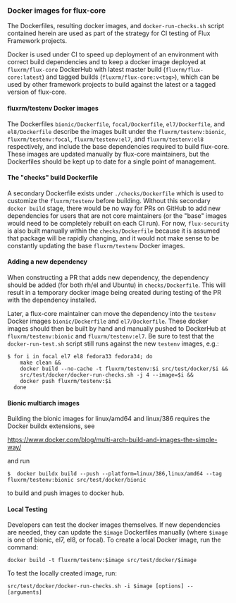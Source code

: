 ### Docker images for flux-core

The Dockerfiles, resulting docker images, and `docker-run-checks.sh`
script contained herein are used as part of the strategy for CI testing
of Flux Framework projects.

Docker is used under CI to speed up deployment of an
environment with correct build dependencies and to keep a docker
image deployed at `fluxrm/flux-core` DockerHub with latest master build
(`fluxrm/flux-core:latest`) and tagged builds (`fluxrm/flux-core:v<tag>`),
which can be used by other framework projects to build against the latest
or a tagged version of flux-core.

#### fluxrm/testenv Docker images

The Dockerfiles `bionic/Dockerfile`, `focal/Dockerfile`,
`el7/Dockerfile`, and `el8/Dockerfile` describe the images built
under the `fluxrm/testenv:bionic`, `fluxrm/testenv:focal`,
`fluxrm/testenv:el7`, and `fluxrm/testenv:el8` respectively, and
include the base dependencies required to build flux-core. These images
are updated manually by flux-core maintainers, but the Dockerfiles should
be kept up to date for a single point of management.

#### The "checks" build Dockerfile

A secondary Dockerfile exists under `./checks/Dockerfile` which is used
to customize the `fluxrm/testenv` before building. Without this secondary
`docker build` stage, there would be no way for PRs on GitHub to add
new dependencies for users that are not core maintainers (or the "base"
images would need to be completely rebuilt on each CI run). For now,
`flux-security` is also built manually within the `checks/Dockerfile`
because it is assumed that package will be rapidly changing, and it
would not make sense to be constantly updating the base `fluxrm/testenv`
Docker images.

#### Adding a new dependency

When constructing a PR that adds new dependency, the dependency should
be added (for both rh/el and Ubuntu) in `checks/Dockerfile`. This will
result in a temporary docker image being created during testing of the
PR with the dependency installed.

Later, a flux-core maintainer can move the dependency into the `testenv`
Docker images `bionic/Dockerfile` and `el7/Dockerfile`.
These docker images should then be built by hand and manually
pushed to DockerHub at `fluxrm/testenv:bionic` and
`fluxrm/testenv:el7`. Be sure to test that the `docker-run-test.sh`
script still runs against the new `testenv` images, e.g.:

```
$ for i in focal el7 el8 fedora33 fedora34; do
    make clean &&
    docker build --no-cache -t fluxrm/testenv:$i src/test/docker/$i &&
    src/test/docker/docker-run-checks.sh -j 4 --image=$i &&
    docker push fluxrm/testenv:$i
  done
```

#### Bionic multiarch images

Building the bionic images for linux/amd64 and linux/386 requires the
Docker buildx extensions, see

 https://www.docker.com/blog/multi-arch-build-and-images-the-simple-way/

and run
```
$  docker buildx build --push --platform=linux/386,linux/amd64 --tag fluxrm/testenv:bionic src/test/docker/bionic
```

to build and push images to docker hub.

#### Local Testing

Developers can test the docker images themselves. If new dependencies are needed,
they can update the `$image` Dockerfiles manually (where `$image` is one of bionic, el7, el8, or focal).
To create a local Docker image, run the command:

```
docker build -t fluxrm/testenv:$image src/test/docker/$image
```

To test the locally created image, run:

```
src/test/docker/docker-run-checks.sh -i $image [options] -- [arguments]
```
